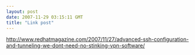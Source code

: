 ```yaml
---
layout: post
date: 2007-11-29 03:15:11 GMT
title: "Link post"
---
```

<http://www.redhatmagazine.com/2007/11/27/advanced-ssh-configuration-and-tunneling-we-dont-need-no-stinking-vpn-software/>

